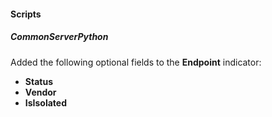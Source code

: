 
#### Scripts
##### CommonServerPython
Added the following optional fields to the **Endpoint** indicator:
- **Status**
- **Vendor**
- **IsIsolated** 
